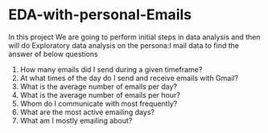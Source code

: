 # EDA-with-personal-Emails
In this project We are going to perform initial steps in data analysis and then will do Exploratory data analysis on the persona:l mail data to find the answer of below questions
1. How many emails did I send during a given timeframe? 
2. At what times of the day do I send and receive emails with Gmail?
3. What is the average number of emails per day?
4. What is the average number of emails per hour?
5. Whom do I communicate with most frequently?
6. What are the most active emailing days?
7. What am I mostly emailing about?
